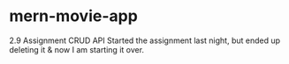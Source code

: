 # mern-movie-app
2.9 Assignment CRUD API
Started the assignment last night, but ended up deleting it & now I am starting it over.
